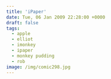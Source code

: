 ```yaml
---
title: 'iPaper'
date: Tue, 06 Jan 2009 22:28:00 +0000
draft: false
tags:
  - apple
  - elliot
  - imonkey
  - ipaper
  - monkey pudding
  - rob
image: /img/comic298.jpg
---
```



